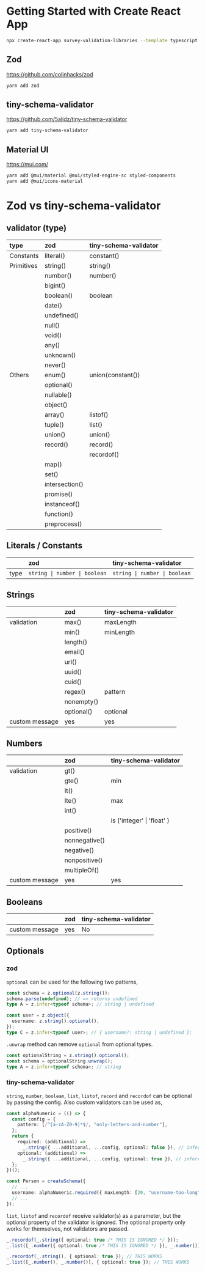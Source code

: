 # Getting Started with Create React App

```sh
npx create-react-app survey-validation-libraries --template typescript
```

## Zod

https://github.com/colinhacks/zod

```sh
yarn add zod
```

## tiny-schema-validator

https://github.com/5alidz/tiny-schema-validator

```sh
yarn add tiny-schema-validator
```

## Material UI

https://mui.com/

```sh
yarn add @mui/material @mui/styled-engine-sc styled-components
yarn add @mui/icons-material
```

# Zod vs tiny-schema-validator

## validator (type)

| type       | zod            | tiny-schema-validator |
| :--------- | :------------- | :-------------------- |
| Constants  | literal()      | constant()            |
| Primitives | string()       | string()              |
|            | number()       | number()              |
|            | bigint()       |                       |
|            | boolean()      | boolean               |
|            | date()         |                       |
|            | undefined()    |                       |
|            | null()         |                       |
|            | void()         |                       |
|            | any()          |                       |
|            | unknown()      |                       |
|            | never()        |                       |
| Others     | enum()         | union(constant())     |
|            | optional()     |                       |
|            | nullable()     |                       |
|            | object()       |                       |
|            | array()        | listof()              |
|            | tuple()        | list()                |
|            | union()        | union()               |
|            | record()       | record()              |
|            |                | recordof()            |
|            | map()          |                       |
|            | set()          |                       |
|            | intersection() |                       |
|            | promise()      |                       |
|            | instanceof()   |                       |
|            | function()     |                       |
|            | preprocess()   |                       |

## Literals / Constants

|      | zod                           | tiny-schema-validator         |
| :--- | :---------------------------- | :---------------------------- |
| type | `string \| number \| boolean` | `string \| number \| boolean` |

## Strings

|                | zod        | tiny-schema-validator |
| :------------- | :--------- | :-------------------- |
| validation     | max()      | maxLength             |
|                | min()      | minLength             |
|                | length()   |                       |
|                | email()    |                       |
|                | url()      |                       |
|                | uuid()     |                       |
|                | cuid()     |                       |
|                | regex()    | pattern               |
|                | nonempty() |                       |
|                | optional() | optional              |
| custom message | yes        | yes                   |

## Numbers

|                | zod           | tiny-schema-validator      |
| :------------- | :------------ | :------------------------- |
| validation     | gt()          |                            |
|                | gte()         | min                        |
|                | lt()          |                            |
|                | lte()         | max                        |
|                | int()         |                            |
|                |               | is ('integer' \| 'float' ) |
|                | positive()    |                            |
|                | nonnegative() |                            |
|                | negative()    |                            |
|                | nonpositive() |                            |
|                | multipleOf()  |                            |
| custom message | yes           | yes                        |

## Booleans

|                | zod | tiny-schema-validator |
| :------------- | :-- | :-------------------- |
| custom message | yes | No                    |

## Optionals

### zod

`optional` can be used for the following two patterns,

```ts
const schema = z.optional(z.string());
schema.parse(undefined); // => returns undefined
type A = z.infer<typeof schema>; // string | undefined

const user = z.object({
  username: z.string().optional(),
});
type C = z.infer<typeof user>; // { username?: string | undefined };
```

`.unwrap` method can remove `optional` from optional types.

```ts
const optionalString = z.string().optional();
const schema = optionalString.unwrap();
type A = z.infer<typeof schema>; // string
```

### tiny-schema-validator

`string`, `number`, `boolean`, `list`, `listof`, `record` and `recordof` can be optional by passing the config.
Also custom validators can be used as,

```ts
const alphaNumeric = (() => {
  const config = {
    pattern: [/^[a-zA-Z0-9]*$/, "only-letters-and-number"],
  };
  return {
    required: (additional) =>
      _.string({ ...additional, ...config, optional: false }), // inferred as Required
    optional: (additional) =>
      _.string({ ...additional, ...config, optional: true }), // inferred as Optional
  };
})();

const Person = createSchema({
  // ...
  username: alphaNumeric.required({ maxLength: [20, "username-too-long"] }),
  // ...
});
```

`list`, `listof` and `recordof` receive validator(s) as a parameter, but the optional property of the validator is ignored.
The optional property only works for themselves, not validators are passed.

```ts
_.recordof(_.string({ optional: true /* THIS IS IGNORED */ }));
_.list([_.number({ optional: true /* THIS IS IGNORED */ }), _.number()]);

_.recordof(_.string(), { optional: true }); // THIS WORKS
_.list([_.number(), _.number()], { optional: true }); // THIS WORKS
```
